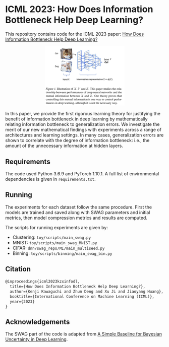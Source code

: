 # ICML 2023: How Does Information Bottleneck Help Deep Learning?

This repository contains code for the ICML 2023 paper: [How Does Information Bottleneck Help Deep Learning?](https://arxiv.org/abs/2305.18887)

<p align="center">
    <img src="toy/cartoon.png" width=50% height=50%>
</p>

In this paper, we provide the first rigorous learning theory for justifying the benefit of information bottleneck in deep learning by mathematically relating information bottleneck to generalization errors. We investigate the merit of our new mathematical findings with experiments across a range of architectures and learning settings. In many cases, generalization errors are shown to correlate with the degree of information bottleneck: i.e., the amount of the unnecessary information at hidden layers.

## Requirements

The code used Python 3.6.9 and PyTorch 1.10.1. A full list of environmental dependencies is given in `requirements.txt`.

## Running

The experiments for each dataset follow the same procedure. First the models are trained and saved along with SWAG parameters and initial metrics, then model compression metrics and results are computed.

The scripts for running experiments are given by:

- Clustering: `toy/scripts/main_swag.py`
- MNIST: `toy/scripts/main_swag_MNIST.py`
- CIFAR: `dnn/swag_repo/MI/main_multiseed.py`
- Binning: `toy/scripts/binning/main_swag_bin.py`

## Citation
```
@inproceedings{icml2023kzxinfodl,
  title={How Does Information Bottleneck Help Deep Learning?},
  author={Kenji Kawaguchi and Zhun Deng and Xu Ji and Jiaoyang Huang},
  booktitle={International Conference on Machine Learning (ICML)},
  year={2023}
}
```

## Acknowledgements

The SWAG part of the code is adapted from [A Simple Baseline for Bayesian Uncertainty
in Deep Learning](https://github.com/wjmaddox/swa_gaussian).
